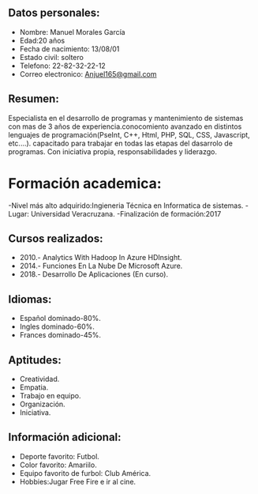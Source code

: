 ## Datos personales:
* Nombre: Manuel Morales García
* Edad:20 años
* Fecha de nacimiento: 13/08/01
* Estado civil: soltero
* Telefono: 22-82-32-22-12
* Correo electronico: Anjuel165@gmail.com

## Resumen:
Especialista en el desarrollo de programas y mantenimiento de sistemas  con mas de 3 años de experiencia.conocomiento avanzado en distintos lenguajes de programación(PseInt, C++, Html, PHP, SQL, CSS, Javascript, etc....). capacitado para trabajar en todas las etapas del dasarrolo de programas. Con iniciativa propia, responsabilidades y liderazgo. 

# Formación academica:
-Nivel más alto adquirido:Ingieneria Técnica en Informatica de sistemas.
-Lugar: Universidad Veracruzana.
-Finalización de formación:2017

## Cursos realizados:
* 2010.- Analytics With Hadoop In Azure HDInsight.
* 2014.- Funciones En La Nube De Microsoft Azure.
* 2018.- Desarrollo De Aplicaciones (En curso).

## Idiomas:
* Español dominado-80%.
* Ingles dominado-60%.
* Frances dominado-45%.

## Aptitudes:
* Creatividad.
* Empatia.
* Trabajo en equipo.
* Organización.
* Iniciativa.

## Información adicional:
* Deporte favorito: Futbol.
* Color favorito: Amariilo.
* Equipo favorito de furbol: Club América.
* Hobbies:Jugar Free Fire e ir al cine.
